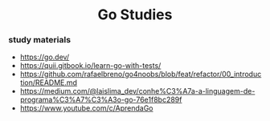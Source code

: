 <div align = "center">
    <h1> Go Studies </h1>
</div>

### study materials

- https://go.dev/
- https://quii.gitbook.io/learn-go-with-tests/
- https://github.com/rafaelbreno/go4noobs/blob/feat/refactor/00_introduction/README.md
- https://medium.com/@laislima_dev/conhe%C3%A7a-a-linguagem-de-programa%C3%A7%C3%A3o-go-76e1f8bc289f
- https://www.youtube.com/c/AprendaGo